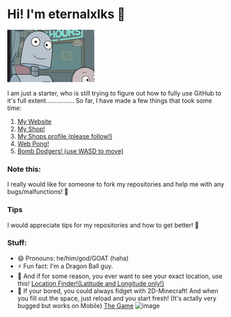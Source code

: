 
# Hi! I'm eternalxlks 👋
<img src="https://github.com/eternalxlks/eternalxlks/blob/main/robotwaving.gif?raw=true" alt="robotwaving.gif"/>

I am just a starter, who is still trying to figure out how to fully use GitHub to it's full extent................ 
So far, I have made a few things that took some time:
1. [My Website](https://eternalxlks.github.io)
2. [My Shop!](https://eternalxks.github.io/EternalShop/)
3. [My Shops profile (please follow!)](https://github.com/The-EternalShop)
4. [Web Pong!](https://eternalxlks.github.io/WebPong/)
5. [Bomb Dodgers! (use WASD to move)](https://eternalxlks.github.io/BombDodgers/)
### Note this:
I really would like for someone to fork my repositories and help me with any bugs/malfunctions! 🙏 
### Tips
I would appreciate tips for my repositories and how to get better! 🥺
### Stuff:
- 😄 Pronouns: he/him/god/GOAT (haha)
- ⚡ Fun fact: I'm a Dragon Ball guy.
- 🧠 And if for some reason, you ever want to see your exact location, use this! [Location Finder!(Latitude and Longitude only!)](https://eternalxlks.github.io/FindYourLocation/)
- 🍿 If your bored, you could always fidget with 2D-Minecraft! And when you fill out the space, just reload and you start fresh! (It's actally very bugged but works on Mobile) [The Game](https://eternalxlks.github.io/2D-Minecraft/)
![image](https://github.com/user-attachments/assets/7841927b-be9c-4f92-a230-60c2e4f6552a)

